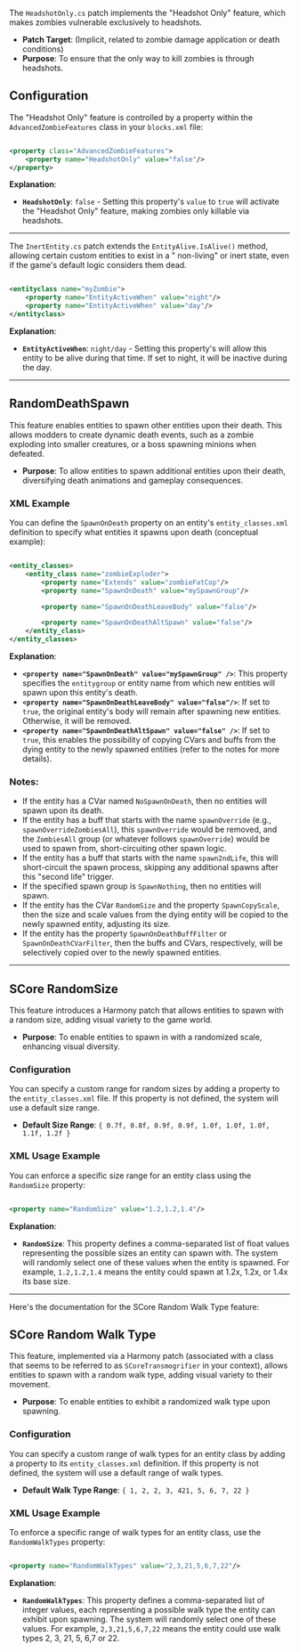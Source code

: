 The `HeadshotOnly.cs` patch implements the "Headshot Only" feature, which makes zombies vulnerable exclusively to
headshots.

* **Patch Target**: (Implicit, related to zombie damage application or death conditions)
* **Purpose**: To ensure that the only way to kill zombies is through headshots.

## Configuration

The "Headshot Only" feature is controlled by a property within the `AdvancedZombieFeatures` class in your `blocks.xml`
file:

```xml

<property class="AdvancedZombieFeatures">
    <property name="HeadshotOnly" value="false"/>
</property>
```

**Explanation**:

* **`HeadshotOnly`**: `false` - Setting this property's `value` to `true` will activate the "Headshot Only" feature,
  making zombies only killable via headshots.

---

The `InertEntity.cs` patch extends the `EntityAlive.IsAlive()` method, allowing certain custom entities to exist in a "
non-living" or inert state, even if the game's default logic considers them dead.

```xml

<entityclass name="myZombie">
    <property name="EntityActiveWhen" value="night"/>
    <property name="EntityActiveWhen" value="day"/>
</entityclass>
```

**Explanation**:

* **`EntityActiveWhen`**: `night/day` - Setting this property's will allow this entity to be alive during that time. If
  set to night, it will be inactive during the day.

---

## RandomDeathSpawn

This feature enables entities to spawn other entities upon their death. This allows modders to create dynamic death
events, such as a zombie exploding into smaller creatures, or a boss spawning minions when defeated.

* **Purpose**: To allow entities to spawn additional entities upon their death, diversifying death animations and
  gameplay consequences.

### XML Example

You can define the `SpawnOnDeath` property on an entity's `entity_classes.xml` definition to specify what entities it
spawns upon death (conceptual example):

```xml

<entity_classes>
    <entity_class name="zombieExploder">
        <property name="Extends" value="zombieFatCop"/>
        <property name="SpawnOnDeath" value="mySpawnGroup"/>

        <property name="SpawnOnDeathLeaveBody" value="false"/>

        <property name="SpawnOnDeathAltSpawn" value="false"/>
    </entity_class>
</entity_classes>
```

**Explanation**:

* **`<property name="SpawnOnDeath" value="mySpawnGroup" />`**: This property specifies the `entitygroup` or entity name
  from which new entities will spawn upon this entity's death.
* **`<property name="SpawnOnDeathLeaveBody" value="false"/>`**: If set to `true`, the original entity's body will remain
  after spawning new entities. Otherwise, it will be removed.
* **`<property name="SpawnOnDeathAltSpawn" value="false" />`**: If set to `true`, this enables the possibility of
  copying CVars and buffs from the dying entity to the newly spawned entities (refer to the notes for more details).

### Notes:

* If the entity has a CVar named `NoSpawnOnDeath`, then no entities will spawn upon its death.
* If the entity has a buff that starts with the name `spawnOverride` (e.g., `spawnOverrideZombiesAll`), this
  `spawnOverride` would
  be removed, and the `ZombiesAll` group (or whatever follows `spawnOverride`) would be used to spawn from,
  short-circuiting other spawn logic.
* If the entity has a buff that starts with the name `spawn2ndLife`, this will short-circuit the spawn process, skipping
  any additional spawns after this "second life" trigger.
* If the specified spawn group is `SpawnNothing`, then no entities will spawn.
* If the entity has the CVar `RandomSize` and the property `SpawnCopyScale`, then the size and scale values from the
  dying entity will be copied to the newly spawned entity, adjusting its size.
* If the entity has the property `SpawnOnDeathBuffFilter` or `SpawnOnDeathCVarFilter`, then the buffs and CVars,
  respectively, will be selectively copied over to the newly spawned entities.

---

## SCore RandomSize

This feature introduces a Harmony patch that allows entities to spawn with a random size, adding visual variety to the
game world.

* **Purpose**: To enable entities to spawn in with a randomized scale, enhancing visual diversity.

### Configuration

You can specify a custom range for random sizes by adding a property to the `entity_classes.xml` file. If this property
is not defined, the system will use a default size range.

* **Default Size Range**: `{ 0.7f, 0.8f, 0.9f, 0.9f, 1.0f, 1.0f, 1.0f, 1.1f, 1.2f }`

### XML Usage Example

You can enforce a specific size range for an entity class using the `RandomSize` property:

```xml

<property name="RandomSize" value="1.2,1.2,1.4"/>
```

**Explanation**:

* **`RandomSize`**: This property defines a comma-separated list of float values representing the possible sizes an
  entity can spawn with. The system will randomly select one of these values when the entity is spawned. For example,
  `1.2,1.2,1.4` means the entity could spawn at 1.2x, 1.2x, or 1.4x its base size.

---

Here's the documentation for the SCore Random Walk Type feature:

## SCore Random Walk Type

This feature, implemented via a Harmony patch (associated with a class that seems to be referred to as
`SCoreTransmogrifier` in your context), allows entities to spawn with a random walk type, adding visual variety to their
movement.

* **Purpose**: To enable entities to exhibit a randomized walk type upon spawning.

### Configuration

You can specify a custom range of walk types for an entity class by adding a property to its `entity_classes.xml`
definition. If this property is not defined, the system will use a default range of walk types.

* **Default Walk Type Range**: `{ 1, 2, 2, 3, 421, 5, 6, 7, 22 }`

### XML Usage Example

To enforce a specific range of walk types for an entity class, use the `RandomWalkTypes` property:

```xml

<property name="RandomWalkTypes" value="2,3,21,5,6,7,22"/>
```

**Explanation**:

* **`RandomWalkTypes`**: This property defines a comma-separated list of integer values, each representing a possible
  walk type the entity can exhibit upon spawning. The system will randomly select one of these values. For example,
  `2,3,21,5,6,7,22` means the entity could use walk types 2, 3, 21, 5, 6,7 or 22.